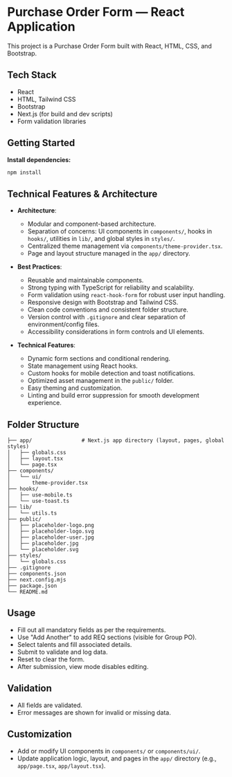# Purchase Order Form — React Application

This project is a Purchase Order Form built with React, HTML, CSS, and Bootstrap.

## Tech Stack

- React
- HTML, Tailwind CSS
- Bootstrap
- Next.js (for build and dev scripts)
- Form validation libraries

## Getting Started

**Install dependencies:**
   ```bash
   npm install
   ```

## Technical Features & Architecture

- **Architecture**:  
  - Modular and component-based architecture.
  - Separation of concerns: UI components in `components/`, hooks in `hooks/`, utilities in `lib/`, and global styles in `styles/`.
  - Centralized theme management via `components/theme-provider.tsx`.
  - Page and layout structure managed in the `app/` directory.

- **Best Practices**:  
  - Reusable and maintainable components.
  - Strong typing with TypeScript for reliability and scalability.
  - Form validation using `react-hook-form` for robust user input handling.
  - Responsive design with Bootstrap and Tailwind CSS.
  - Clean code conventions and consistent folder structure.
  - Version control with `.gitignore` and clear separation of environment/config files.
  - Accessibility considerations in form controls and UI elements.

- **Technical Features**:  
  - Dynamic form sections and conditional rendering.
  - State management using React hooks.
  - Custom hooks for mobile detection and toast notifications.
  - Optimized asset management in the `public/` folder.
  - Easy theming and customization.
  - Linting and build error suppression for smooth development experience.

## Folder Structure

```
├── app/                # Next.js app directory (layout, pages, global styles)
│   ├── globals.css
│   ├── layout.tsx
│   └── page.tsx
├── components/
│   └── ui/
│       theme-provider.tsx
├── hooks/
│   ├── use-mobile.ts
│   └── use-toast.ts
├── lib/
│   └── utils.ts
├── public/
│   ├── placeholder-logo.png
│   ├── placeholder-logo.svg
│   ├── placeholder-user.jpg
│   ├── placeholder.jpg
│   └── placeholder.svg
├── styles/
│   └── globals.css
├── .gitignore
├── components.json
├── next.config.mjs
├── package.json
└── README.md
```

## Usage

- Fill out all mandatory fields as per the requirements.
- Use "Add Another" to add REQ sections (visible for Group PO).
- Select talents and fill associated details.
- Submit to validate and log data.
- Reset to clear the form.
- After submission, view mode disables editing.

## Validation

- All fields are validated.
- Error messages are shown for invalid or missing data.

## Customization

- Add or modify UI components in `components/` or `components/ui/`.
- Update application logic, layout, and pages in the `app/` directory (e.g., `app/page.tsx`, `app/layout.tsx`).
